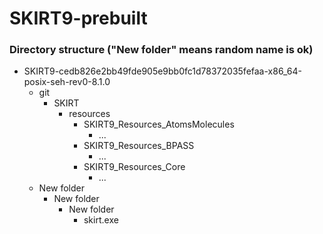 SKIRT9-prebuilt
===============
### Directory structure ("New folder" means random name is ok)
- SKIRT9-cedb826e2bb49fde905e9bb0fc1d78372035fefaa-x86_64-posix-seh-rev0-8.1.0
  - git
    - SKIRT
      - resources
        - SKIRT9_Resources_AtomsMolecules
          - ...
        - SKIRT9_Resources_BPASS
          - ...
        - SKIRT9_Resources_Core
          - ...
  - New folder
    - New folder
      - New folder
        - skirt.exe
